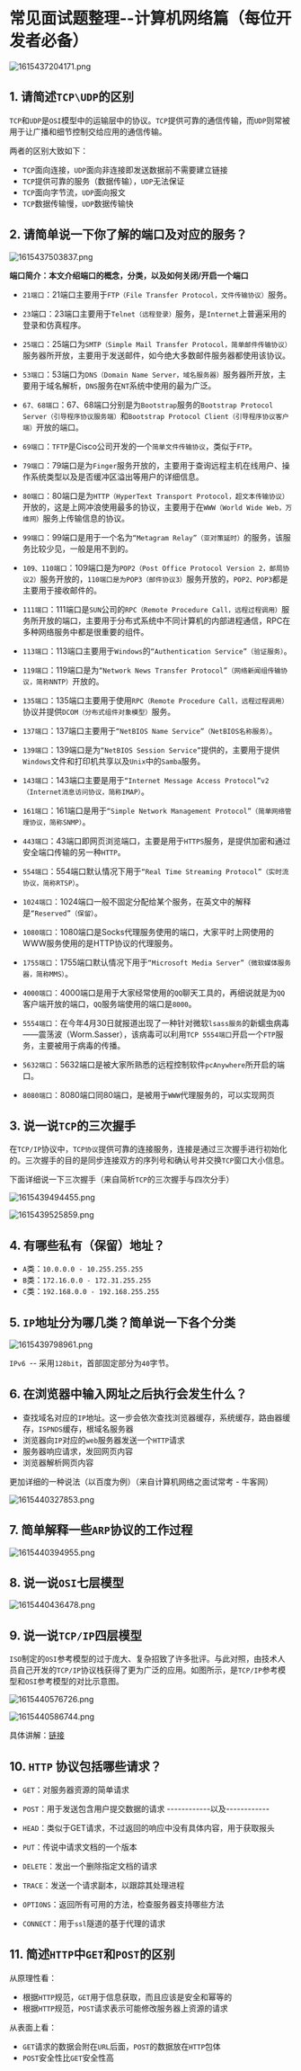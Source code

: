 # 常见面试题整理--计算机网络篇（每位开发者必备）


![1615437204171.png](img/1615437204171.png)

## 1. 请简述``TCP\UDP``的区别

``TCP``和``UDP``是``OSI``模型中的运输层中的协议。``TCP``提供可靠的通信传输，而``UDP``则常被用于让广播和细节控制交给应用的通信传输。

两者的区别大致如下：

- ``TCP``面向连接，``UDP``面向非连接即发送数据前不需要建立链接
- ``TCP``提供可靠的服务（数据传输），``UDP``无法保证
- ``TCP``面向字节流，``UDP``面向报文
- ``TCP``数据传输慢，``UDP``数据传输快

## 2. 请简单说一下你了解的端口及对应的服务？


![1615437503837.png](img/1615437503837.png)


**端口简介：本文介绍端口的概念，分类，以及如何关闭/开启一个端口**

- ``21端口``：21端口主要用于``FTP（File Transfer Protocol，文件传输协议）``服务。

- ``23``端口：23端口主要用于``Telnet（远程登录）``服务，是``Internet``上普遍采用的登录和仿真程序。

- ``25端口``：25端口为``SMTP（Simple Mail Transfer Protocol，简单邮件传输协议）``服务器所开放，主要用于发送邮件，如今绝大多数邮件服务器都使用该协议。

- ``53端口``：53端口为``DNS（Domain Name Server，域名服务器）``服务器所开放，主要用于域名解析，``DNS``服务在``NT``系统中使用的最为广泛。

- ``67、68端口``：67、68端口分别是为``Bootstrap``服务的``Bootstrap Protocol Server（引导程序协议服务端）``和``Bootstrap Protocol Client（引导程序协议客户端）``开放的端口。

- ``69端口``：``TFTP``是Cisco公司开发的一个``简单文件传输协议``，类似于``FTP``。

- ``79端口``：79端口是为``Finger``服务开放的，主要用于查询远程主机在线用户、操作系统类型以及是否缓冲区溢出等用户的详细信息。

- ``80端口``：80端口是为``HTTP（HyperText Transport Protocol，超文本传输协议）``开放的，这是上网冲浪使用最多的协议，主要用于在``WWW（World Wide Web，万维网）``服务上传输信息的协议。

- ``99端口``：99端口是用于一个名为``“Metagram Relay”（亚对策延时）``的服务，该服务比较少见，一般是用不到的。
- ``109、110端口``：109端口是为``POP2（Post Office Protocol Version 2，邮局协议2）``服务开放的，``110端口是为POP3（邮件协议3）``服务开放的，``POP2、POP3``都是主要用于接收邮件的。

- ``111端口``：111端口是``SUN``公司的``RPC（Remote Procedure Call，远程过程调用）``服务所开放的端口，主要用于分布式系统中不同计算机的内部进程通信，RPC在多种网络服务中都是很重要的组件。

- ``113端口``：113端口主要用于``Windows``的``“Authentication Service”（验证服务）``。

- ``119端口``：119端口是为``“Network News Transfer Protocol”（网络新闻组传输协议，简称NNTP）``开放的。

- ``135端口``：135端口主要用于使用``RPC（Remote Procedure Call，远程过程调用）``协议并提供``DCOM（分布式组件对象模型）``服务。

- ``137端口``：137端口主要用于``“NetBIOS Name Service”（NetBIOS名称服务）``。

- ``139端口``：139端口是为``“NetBIOS Session Service”``提供的，主要用于提供``Windows``文件和打印机共享以及``Unix``中的``Samba``服务。

- ``143端口``：143端口主要是用于``“Internet Message Access Protocol”v2（Internet消息访问协议，简称IMAP）``。

- ``161端口``：161端口是用于``“Simple Network Management Protocol”（简单网络管理协议，简称SNMP）``。

- ``443端口``：43端口即网页浏览端口，主要是用于``HTTPS``服务，是提供加密和通过安全端口传输的另一种``HTTP``。

- ``554端口``：554端口默认情况下用于``“Real Time Streaming Protocol”（实时流协议，简称RTSP）``。

- ``1024端口``：1024端口一般不固定分配给某个服务，在英文中的解释是``“Reserved”（保留）``。

- ``1080端口``：1080端口是Socks代理服务使用的端口，大家平时上网使用的WWW服务使用的是HTTP协议的代理服务。

- ``1755端口``：1755端口默认情况下用于``“Microsoft Media Server”（微软媒体服务器，简称MMS）``。

- ``4000端口``：4000端口是用于大家经常使用的``QQ``聊天工具的，再细说就是为``QQ``客户端开放的端口，``QQ``服务端使用的端口是``8000``。

- ``5554端口``：在今年4月30日就报道出现了一种针对微软``lsass服务``的新蠕虫病毒——震荡波（Worm.Sasser），该病毒可以利用``TCP 5554端口``开启一个``FTP``服务，主要被用于病毒的传播。

- ``5632端口``：5632端口是被大家所熟悉的远程控制软件``pcAnywhere``所开启的端口。

- ``8080端口``：8080端口同80端口，是被用于``WWW``代理服务的，可以实现网页

## 3. 说一说``TCP``的三次握手

在``TCP/IP``协议中，``TCP协议``提供可靠的连接服务，连接是通过三次握手进行初始化的。三次握手的目的是同步连接双方的序列号和确认号并交换``TCP``窗口大小信息。

下面详细说一下三次握手（来自简析``TCP``的三次握手与四次分手）


![1615439494455.png](img/1615439494455.png)


![1615439525859.png](img/1615439525859.png)

## 4. 有哪些私有（保留）地址？

- ``A``类：``10.0.0.0 - 10.255.255.255``
- ``B``类：``172.16.0.0 - 172.31.255.255``
- ``C``类：``192.168.0.0 - 192.168.255.255``


## 5. ``IP``地址分为哪几类？简单说一下各个分类


![1615439798961.png](img/1615439798961.png)

``IPv6 ``-- 采用``128bit``，首部固定部分为``40``字节。

## 6. 在浏览器中输入网址之后执行会发生什么？

- 查找域名对应的``IP``地址。这一步会依次查找浏览器缓存，系统缓存，路由器缓存，``ISPNDS``缓存，根域名服务器
- 浏览器向``IP``对应的``web``服务器发送一个``HTTP``请求
- 服务器响应请求，发回网页内容
- 浏览器解析网页内容

更加详细的一种说法（以百度为例）（来自计算机网络之面试常考 - 牛客网）


![1615440327853.png](img/1615440327853.png)


## 7. 简单解释一些``ARP``协议的工作过程


![1615440394955.png](img/1615440394955.png)


## 8. 说一说``OSI``七层模型



![1615440436478.png](img/1615440436478.png)


## 9. 说一说``TCP/IP``四层模型

``ISO``制定的``OSI``参考模型的过于庞大、复杂招致了许多批评。与此对照，由技术人员自己开发的``TCP/IP``协议栈获得了更为广泛的应用。如图所示，是``TCP/IP``参考模型和``OSI``参考模型的对比示意图。


![1615440576726.png](img/1615440576726.png)


![1615440586744.png](img/1615440586744.png)

具体讲解：[链接](https://www.cnblogs.com/BlueTzar/articles/811160.html)

## 10. ``HTTP`` 协议包括哪些请求？

- ``GET``：对服务器资源的简单请求
- ``POST``：用于发送包含用户提交数据的请求
------------以及------------

- ``HEAD``：类似于GET请求，不过返回的响应中没有具体内容，用于获取报头
- ``PUT``：传说中请求文档的一个版本
- ``DELETE``：发出一个删除指定文档的请求
- ``TRACE``：发送一个请求副本，以跟踪其处理进程
- ``OPTIONS``：返回所有可用的方法，检查服务器支持哪些方法
- ``CONNECT``：用于``ssl``隧道的基于代理的请求

## 11. 简述``HTTP``中``GET``和``POST``的区别

从原理性看：

- 根据``HTTP``规范，``GET``用于信息获取，而且应该是安全和幂等的
- 根据``HTTP``规范，``POST``请求表示可能修改服务器上资源的请求

从表面上看：

- ``GET``请求的数据会附在``URL``后面，``POST``的数据放在``HTTP``包体
- ``POST``安全性比``GET``安全性高








